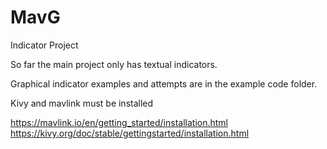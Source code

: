 # MavG
 Indicator Project

So far the main project only has textual indicators. 

Graphical indicator examples and attempts are in the example code folder.

Kivy and mavlink must be installed

https://mavlink.io/en/getting_started/installation.html
https://kivy.org/doc/stable/gettingstarted/installation.html
